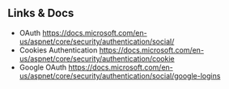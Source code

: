 ## Links & Docs

- OAuth https://docs.microsoft.com/en-us/aspnet/core/security/authentication/social/
- Cookies Authentication https://docs.microsoft.com/en-us/aspnet/core/security/authentication/cookie
- Google OAuth https://docs.microsoft.com/en-us/aspnet/core/security/authentication/social/google-logins